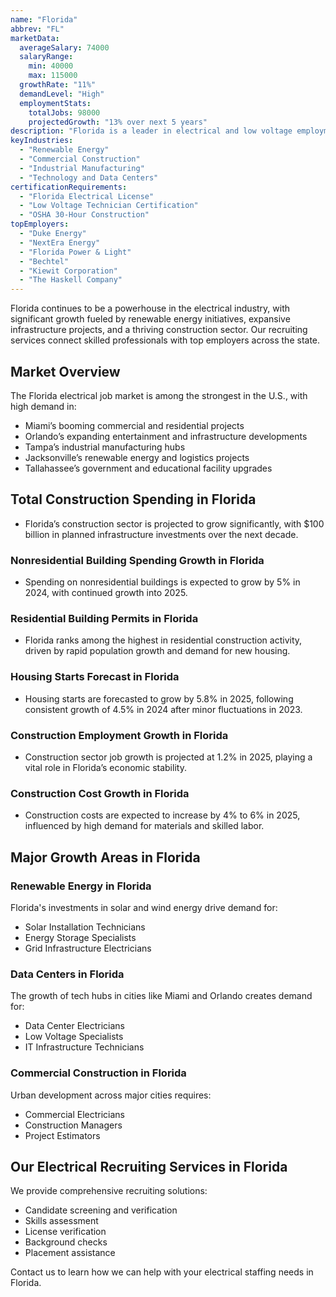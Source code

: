 ```yaml
---
name: "Florida"
abbrev: "FL"
marketData:
  averageSalary: 74000
  salaryRange:
    min: 40000
    max: 115000
  growthRate: "11%"
  demandLevel: "High"
  employmentStats:
    totalJobs: 98000
    projectedGrowth: "13% over next 5 years"
description: "Florida is a leader in electrical and low voltage employment opportunities, driven by booming commercial construction projects, expanding technology infrastructure, and renewable energy investments."
keyIndustries:
  - "Renewable Energy"
  - "Commercial Construction"
  - "Industrial Manufacturing"
  - "Technology and Data Centers"
certificationRequirements:
  - "Florida Electrical License"
  - "Low Voltage Technician Certification"
  - "OSHA 30-Hour Construction"
topEmployers:
  - "Duke Energy"
  - "NextEra Energy"
  - "Florida Power & Light"
  - "Bechtel"
  - "Kiewit Corporation"
  - "The Haskell Company"
---
```


Florida continues to be a powerhouse in the electrical industry, with significant growth fueled by renewable energy initiatives, expansive infrastructure projects, and a thriving construction sector. Our recruiting services connect skilled professionals with top employers across the state.

## Market Overview

The Florida electrical job market is among the strongest in the U.S., with high demand in:
- Miami’s booming commercial and residential projects
- Orlando’s expanding entertainment and infrastructure developments
- Tampa’s industrial manufacturing hubs
- Jacksonville’s renewable energy and logistics projects
- Tallahassee’s government and educational facility upgrades

## Total Construction Spending in Florida

* Florida’s construction sector is projected to grow significantly, with $100 billion in planned infrastructure investments over the next decade.

### Nonresidential Building Spending Growth in Florida

* Spending on nonresidential buildings is expected to grow by 5% in 2024, with continued growth into 2025.

### Residential Building Permits in Florida

* Florida ranks among the highest in residential construction activity, driven by rapid population growth and demand for new housing.

### Housing Starts Forecast in Florida

* Housing starts are forecasted to grow by 5.8% in 2025, following consistent growth of 4.5% in 2024 after minor fluctuations in 2023.

### Construction Employment Growth in Florida

* Construction sector job growth is projected at 1.2% in 2025, playing a vital role in Florida’s economic stability.

### Construction Cost Growth in Florida

* Construction costs are expected to increase by 4% to 6% in 2025, influenced by high demand for materials and skilled labor.

## Major Growth Areas in Florida

### Renewable Energy in Florida
Florida's investments in solar and wind energy drive demand for:
- Solar Installation Technicians
- Energy Storage Specialists
- Grid Infrastructure Electricians

### Data Centers in Florida
The growth of tech hubs in cities like Miami and Orlando creates demand for:
- Data Center Electricians
- Low Voltage Specialists
- IT Infrastructure Technicians

### Commercial Construction in Florida
Urban development across major cities requires:
- Commercial Electricians
- Construction Managers
- Project Estimators

## Our Electrical Recruiting Services in Florida

We provide comprehensive recruiting solutions:
- Candidate screening and verification
- Skills assessment
- License verification
- Background checks
- Placement assistance

Contact us to learn how we can help with your electrical staffing needs in Florida.

